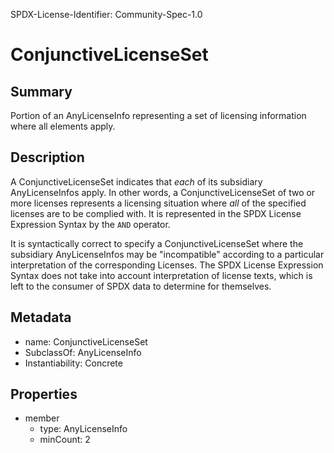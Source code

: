 SPDX-License-Identifier: Community-Spec-1.0

# ConjunctiveLicenseSet

## Summary

Portion of an AnyLicenseInfo representing a set of licensing information
where all elements apply.

## Description

A ConjunctiveLicenseSet indicates that _each_ of its subsidiary
AnyLicenseInfos apply. In other words, a ConjunctiveLicenseSet of two or
more licenses represents a licensing situation where _all_ of the specified
licenses are to be complied with. It is represented in the SPDX License
Expression Syntax by the `AND` operator.

It is syntactically correct to specify a ConjunctiveLicenseSet where the
subsidiary AnyLicenseInfos may be "incompatible" according to a particular
interpretation of the corresponding Licenses. The SPDX License Expression
Syntax does not take into account interpretation of license texts, which is
left to the consumer of SPDX data to determine for themselves.

## Metadata

- name: ConjunctiveLicenseSet
- SubclassOf: AnyLicenseInfo
- Instantiability: Concrete

## Properties

- member
  - type: AnyLicenseInfo
  - minCount: 2
